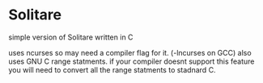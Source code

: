# Solitare
simple version of Solitare written in C

uses ncurses so may need a compiler flag for it. (-lncurses on GCC)
also uses GNU C range statments. if your compiler doesnt support this feature you will need to convert all the range statments to stadnard C. 
